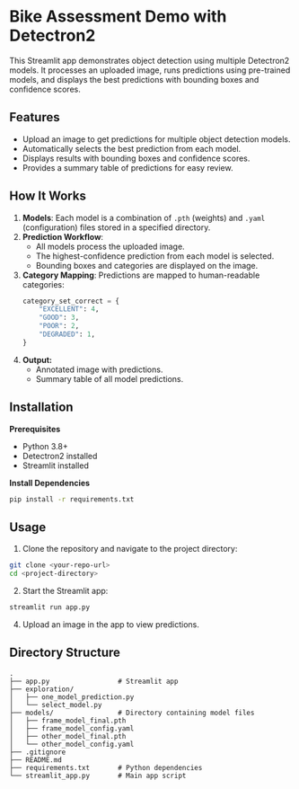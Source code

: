 # Bike Assessment Demo with Detectron2

This Streamlit app demonstrates object detection using multiple Detectron2 models. It processes an uploaded image, runs predictions using pre-trained models, and displays the best predictions with bounding boxes and confidence scores.

## Features
- Upload an image to get predictions for multiple object detection models.
- Automatically selects the best prediction from each model.
- Displays results with bounding boxes and confidence scores.
- Provides a summary table of predictions for easy review.

## How It Works
1. **Models**: Each model is a combination of `.pth` (weights) and `.yaml` (configuration) files stored in a specified directory.
2. **Prediction Workflow**:
   - All models process the uploaded image.
   - The highest-confidence prediction from each model is selected.
   - Bounding boxes and categories are displayed on the image.
3. **Category Mapping**: Predictions are mapped to human-readable categories:
   ```python
   category_set_correct = {
       "EXCELLENT": 4,
       "GOOD": 3,
       "POOR": 2,
       "DEGRADED": 1,
   }
4. **Output:**
    - Annotated image with predictions.
    - Summary table of all model predictions.

## Installation

**Prerequisites**
- Python 3.8+
- Detectron2 installed
- Streamlit installed

**Install Dependencies**
  ```bash
  pip install -r requirements.txt
  ```

## Usage
1. Clone the repository and navigate to the project directory:
  ```bash
  git clone <your-repo-url>
  cd <project-directory>
  ```
2. Start the Streamlit app:
  ```bash
  streamlit run app.py
  ```
4. Upload an image in the app to view predictions.

## Directory Structure
```plaintext
.
├── app.py                 # Streamlit app
├── exploration/
│   ├── one_model_prediction.py
│   └── select_model.py
├── models/                # Directory containing model files
│   ├── frame_model_final.pth
│   ├── frame_model_config.yaml
│   ├── other_model_final.pth
│   └── other_model_config.yaml
├── .gitignore
├── README.md
├── requirements.txt       # Python dependencies
└── streamlit_app.py       # Main app script

